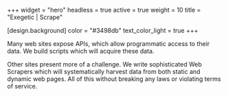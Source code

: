+++
widget = "hero"
headless = true
active = true
weight = 10
title = "Exegetic | Scrape"

[design.background]
  color = "#3498db"
  text_color_light = true
+++

Many web sites expose APIs, which allow programmatic access to their data. We build scripts which will acquire these data.

Other sites present more of a challenge. We write sophisticated Web Scrapers which will systematically harvest data from both static and dynamic web pages. All of this without breaking any laws or violating terms of service.